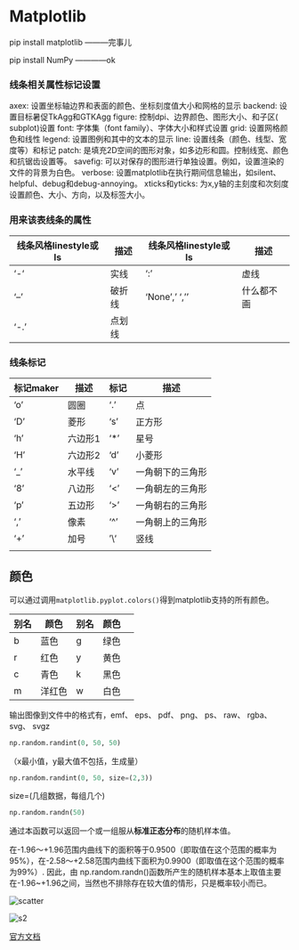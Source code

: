 # Matplotlib

pip install matplotlib    ———完事儿

pip install NumPy       ————ok

### 线条相关属性标记设置

axex: 设置坐标轴边界和表面的颜色、坐标刻度值大小和网格的显示
backend: 设置目标暑促TkAgg和GTKAgg
figure: 控制dpi、边界颜色、图形大小、和子区( subplot)设置
font: 字体集（font family）、字体大小和样式设置
grid: 设置网格颜色和线性
legend: 设置图例和其中的文本的显示
line: 设置线条（颜色、线型、宽度等）和标记
patch: 是填充2D空间的图形对象，如多边形和圆。控制线宽、颜色和抗锯齿设置等。
savefig: 可以对保存的图形进行单独设置。例如，设置渲染的文件的背景为白色。
verbose: 设置matplotlib在执行期间信息输出，如silent、helpful、debug和debug-annoying。
xticks和yticks: 为x,y轴的主刻度和次刻度设置颜色、大小、方向，以及标签大小。

### 用来该表线条的属性

| 线条风格linestyle或ls | 描述   | 线条风格linestyle或ls | 描述       |
| --------------------- | ------ | --------------------- | ---------- |
| ‘-‘                   | 实线   | ‘:’                   | 虚线       |
| ‘–’                   | 破折线 | ‘None’,’ ‘,’’         | 什么都不画 |
| ‘-.’                  | 点划线 |                       |            |

### 线条标记

| 标记maker | 描述    | 标记 | 描述             |
| --------- | ------- | ---- | ---------------- |
| ‘o’       | 圆圈    | ‘.’  | 点               |
| ‘D’       | 菱形    | ‘s’  | 正方形           |
| ‘h’       | 六边形1 | ‘*’  | 星号             |
| ‘H’       | 六边形2 | ‘d’  | 小菱形           |
| ‘_’       | 水平线  | ‘v’  | 一角朝下的三角形 |
| ‘8’       | 八边形  | ‘<’  | 一角朝左的三角形 |
| ‘p’       | 五边形  | ‘>’  | 一角朝右的三角形 |
| ‘,’       | 像素    | ‘^’  | 一角朝上的三角形 |
| ‘+’       | 加号    | ’\‘  | 竖线             |
|           |         |      |                  |

## 颜色

可以通过调用`matplotlib.pyplot.colors()`得到matplotlib支持的所有颜色。

| 别名 | 颜色   | 别名 | 颜色 |      |
| ---- | ------ | ---- | ---- | ---- |
| b    | 蓝色   | g    | 绿色 |      |
| r    | 红色   | y    | 黄色 |      |
| c    | 青色   | k    | 黑色 |      |
| m    | 洋红色 | w    | 白色 |      |

输出图像到文件中的格式有，emf、 eps、 pdf、 png、 ps、 raw、 rgba、 svg、 svgz

```python
np.random.randint(0, 50, 50)
```

（x最小值，y最大值不包括，生成量）

```python
np.random.randint(0, 50, size=(2,3))
```

size=(几组数据，每组几个)

```python
np.random.randn(50)
```

通过本函数可以返回一个或一组服从**标准正态分布**的随机样本值。

在-1.96～+1.96范围内曲线下的面积等于0.9500（即取值在这个范围的概率为95%），在-2.58～+2.58范围内曲线下面积为0.9900（即取值在这个范围的概率为99%）. 
因此，由 np.random.randn()函数所产生的随机样本基本上取值主要在-1.96~+1.96之间，当然也不排除存在较大值的情形，只是概率较小而已。

![scatter](C:\Users\hj137\Desktop\scatter.png)

![s2](C:\Users\hj137\Desktop\s2.png)

[官方文档](https://matplotlib.org/tutorials/introductory/pyplot.html#sphx-glr-tutorials-introductory-pyplot-py)

